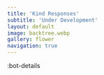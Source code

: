 ```yaml
---
title: 'Kind Responses'
subtitle: 'Under Development'
layout: default
image: backtree.webp
gallery: flower
navigation: true
---
```


:bot-details

